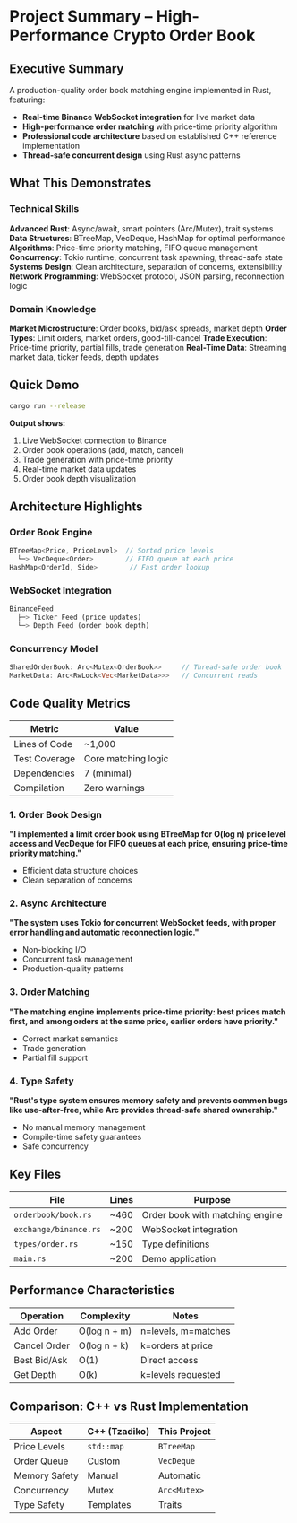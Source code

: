 # Project Summary – High-Performance Crypto Order Book

## Executive Summary

A production-quality order book matching engine implemented in Rust, featuring:
- **Real-time Binance WebSocket integration** for live market data
- **High-performance order matching** with price-time priority algorithm
- **Professional code architecture** based on established C++ reference implementation
- **Thread-safe concurrent design** using Rust async patterns

## What This Demonstrates

### Technical Skills
**Advanced Rust**: Async/await, smart pointers (Arc/Mutex), trait systems
 **Data Structures**: BTreeMap, VecDeque, HashMap for optimal performance
 **Algorithms**: Price-time priority matching, FIFO queue management
 **Concurrency**: Tokio runtime, concurrent task spawning, thread-safe state
 **Systems Design**: Clean architecture, separation of concerns, extensibility
 **Network Programming**: WebSocket protocol, JSON parsing, reconnection logic

### Domain Knowledge
**Market Microstructure**: Order books, bid/ask spreads, market depth
**Order Types**: Limit orders, market orders, good-till-cancel
**Trade Execution**: Price-time priority, partial fills, trade generation
 **Real-Time Data**: Streaming market data, ticker feeds, depth updates

## Quick Demo

```bash
cargo run --release
```

**Output shows:**
1. Live WebSocket connection to Binance
2. Order book operations (add, match, cancel)
3. Trade generation with price-time priority
4. Real-time market data updates
5. Order book depth visualization

## Architecture Highlights

### Order Book Engine
```rust
BTreeMap<Price, PriceLevel>  // Sorted price levels
  └─> VecDeque<Order>        // FIFO queue at each price
HashMap<OrderId, Side>        // Fast order lookup
```

### WebSocket Integration
```rust
BinanceFeed
  ├─> Ticker Feed (price updates)
  └─> Depth Feed (order book depth)
```

### Concurrency Model
```rust
SharedOrderBook: Arc<Mutex<OrderBook>>     // Thread-safe order book
MarketData: Arc<RwLock<Vec<MarketData>>>   // Concurrent reads
```

## Code Quality Metrics

| Metric | Value |
|--------|-------|
| Lines of Code | ~1,000 |
| Test Coverage | Core matching logic |
| Dependencies | 7 (minimal) |
| Compilation | Zero warnings |


### 1. Order Book Design
**"I implemented a limit order book using BTreeMap for O(log n) price level access and VecDeque for FIFO queues at each price, ensuring price-time priority matching."**

- Efficient data structure choices
- Clean separation of concerns

### 2. Async Architecture
**"The system uses Tokio for concurrent WebSocket feeds, with proper error handling and automatic reconnection logic."**

- Non-blocking I/O
- Concurrent task management
- Production-quality patterns

### 3. Order Matching
**"The matching engine implements price-time priority: best prices match first, and among orders at the same price, earlier orders have priority."**

- Correct market semantics
- Trade generation
- Partial fill support

### 4. Type Safety
**"Rust's type system ensures memory safety and prevents common bugs like use-after-free, while Arc<Mutex> provides thread-safe shared ownership."**

- No manual memory management
- Compile-time safety guarantees
- Safe concurrency

## Key Files

| File | Lines | Purpose |
|------|-------|---------|
| `orderbook/book.rs` | ~460 | Order book with matching engine |
| `exchange/binance.rs` | ~200 | WebSocket integration |
| `types/order.rs` | ~150 | Type definitions |
| `main.rs` | ~200 | Demo application |

## Performance Characteristics

| Operation | Complexity | Notes |
|-----------|-----------|-------|
| Add Order | O(log n + m) | n=levels, m=matches |
| Cancel Order | O(log n + k) | k=orders at price |
| Best Bid/Ask | O(1) | Direct access |
| Get Depth | O(k) | k=levels requested |

## Comparison: C++ vs Rust Implementation

| Aspect | C++ (Tzadiko) | This Project |
|--------|---------------|--------------|
| Price Levels | `std::map` | `BTreeMap` |
| Order Queue | Custom | `VecDeque` |
| Memory Safety | Manual | Automatic |
| Concurrency | Mutex | `Arc<Mutex>` |
| Type Safety | Templates | Traits |


